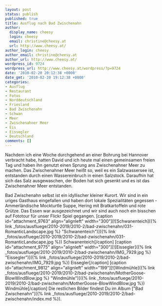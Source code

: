 ```yaml
---
layout: post
status: publish
published: true
title: Ausflug nach Bad Zwischenahn
author:
  display_name: cheesy
  login: cheesy
  email: christine@cheesy.at
  url: http://www.cheesy.at/
author_login: cheesy
author_email: christine@cheesy.at
author_url: http://www.cheesy.at/
wordpress_id: 9724
wordpress_url: http://www.cheesy.at/wordpress/?p=9724
date: '2010-02-20 20:12:38 +0000'
date_gmt: '2010-02-20 19:12:38 +0000'
categories:
- Ausflug
- Restaurant
- Fotos
- Norddeutschland
- Friesland
- Bad Zwischenahn
- Schwan
- Meer
- Zwischenahner Meer
- Eis
- Eissegler
- Deutschland
comments: []
---
```

<!--:de-->Nachdem ich eine Woche durchgehend an einer Bohrung bei Hannover verbracht habe, hatten David und ich heute mal einen gemeinsamen freien Tag und haben ihn genutzt einen Sprung ans Zwischenahner Meer zu machen. Das Zwischenahner Meer heißt so, weil es ein Salzwassersee ist, entstanden durch einen Wassereinbruch in einen Salzstock. Daraufhin hat sich das Salz ausgewaschen, der Boden hat sich gesenkt und es ist das Zwischenahner Meer entstanden.
Bad Zwischenahn selbst ist ein idyllischer kleiner Kurort. Wir sind in ein uriges Gasthaus eingefallen und haben dort lokale Spezialitäten gegessen - Ammerländische Mockturtle Suppe, Hering mit Bratkartoffeln und rote Grütze. Das Essen war ausgezeichnet und wir sind auch noch ein bisschen auf Fototour für unser Flickr Spiel gegangen.
[caption id="attachment\_9763" align="alignleft" width="300"][![Schwanenteich]({% link _fotos/ausfluege/2010-2019/2010-2/bad-zwischenahn/031-RomanticLandscape.jpg %} "Schwanenteich")]({% link _fotos/ausfluege/2010-2019/2010-2/bad-zwischenahn/031-RomanticLandscape.jpg %}) Schwanenteich[/caption]
[caption id="attachment\_9775" align="alignleft" width="300"][![Eissegler]({% link _fotos/ausfluege/2010-2019/2010-2/bad-zwischenahn/IMG_7929.jpg %} "Eissegler")]({% link _fotos/ausfluege/2010-2019/2010-2/bad-zwischenahn/IMG_7929.jpg %}) Eissegler[/caption]
[caption id="attachment\_9812" align="alignleft" width="199"][![Windmühle]({% link _fotos/ausfluege/2010-2019/2010-2/bad-zwischenahn/MotherGoose-BlowWindBlow.jpg %} "Windmühle")]({% link _fotos/ausfluege/2010-2019/2010-2/bad-zwischenahn/MotherGoose-BlowWindBlow.jpg %}) Windmühle[/caption]
Die restlichen Bilder findest Du im Album ["Bad Zwischenahn"]({% link _fotos/ausfluege/2010-2019/2010-2/bad-zwischenahn/index.md %}).
<!--:--><!--:en-->
<!--:-->
